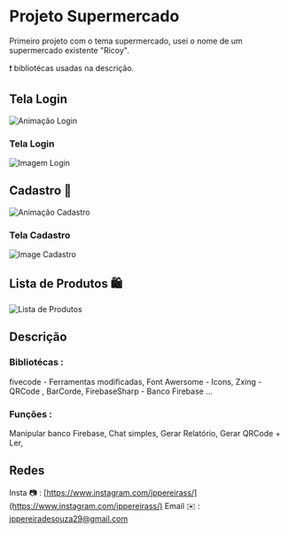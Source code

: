 # Projeto Supermercado

Primeiro projeto com o tema supermercado, usei o nome de um supermercado existente "Ricoy".

❗️ bibliotécas usadas na descrição.

## Tela Login

![Animação Login](https://github.com/joaopedro29/SupermercadoDesktop/blob/master/Imagens/AnimaLogin.gif)

### Tela Login
![Imagem Login](https://github.com/joaopedro29/SupermercadoDesktop/blob/master/Imagens/TelaLogin.PNG)

## Cadastro 📃

![Animação Cadastro](https://github.com/joaopedro29/SupermercadoDesktop/blob/master/Imagens/animaCad.gif)

### Tela Cadastro

![Image Cadastro](https://github.com/joaopedro29/SupermercadoDesktop/blob/master/Imagens/TelaCadastroProd.PNG)

## Lista de Produtos 🛍

![Lista de Produtos](https://github.com/joaopedro29/SupermercadoDesktop/blob/master/Imagens/ListProd.gif)

## Descrição


### Bibliotécas :
fivecode - Ferramentas modificadas,
Font Awersome - Icons,
Zxing - QRCode , BarCorde,
FirebaseSharp - Banco Firebase
...

### Funções :
Manipular banco Firebase,
Chat simples,
Gerar Relatório,
Gerar QRCode +  Ler,

## Redes

Insta 📷 : [https://www.instagram.com/jppereirass/](https://www.instagram.com/jppereirass/)
Email ✉️ :  [jppereiradesouza29@gmail.com](mailto:jppereiradesouza29@gmail.com)
